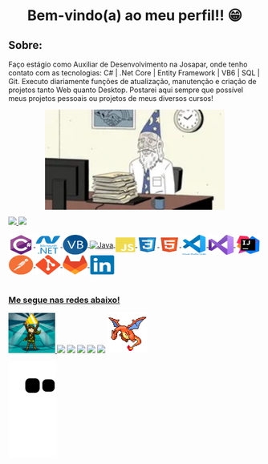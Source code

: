 <h1 align="center">
Bem-vindo(a) ao meu perfil!! 😁
</h1>

<h2> Sobre:</h2>
<p>
 Faço estágio como Auxiliar de Desenvolvimento na Josapar, onde tenho contato com as tecnologias: C# | .Net Core | Entity Framework | VB6 | SQL | Git.
 Executo diariamente funções de atualização, manutenção e criação de projetos tanto Web quanto Desktop.
 Postarei aqui sempre que possível meus projetos pessoais ou projetos de meus diversos cursos!
</p>

 <p align="center"> <img   align="middle" height="200em" src="https://github.com/Rich97Hard/Rich97Hard/blob/main/mago2.gif?raw=true"/> </p>
 
 <div>
   <a href="https://github.com/Rich97Hard"> 
   <img height="180em" src="https://github-readme-stats.vercel.app/api?username=Rich97Hard&show_icons=true&theme=chartreuse-dark&include_all_commits=true&count_private=true"/>
   <img height="180em" src="https://github-readme-stats.vercel.app/api/top-langs/?username=Rich97Hard&layout=compact&langs_count=6&theme=chartreuse-dark"/>
</div>
  
<div style="display: inline_block"><br>
  <img align="center" alt="C#" height="40" width="50" src="https://github.com/devicons/devicon/blob/v2.16.0/icons/csharp/csharp-original.svg"/>
  <img align="center" alt="DotNet" height="40" width="50" src="https://github.com/devicons/devicon/blob/v2.16.0/icons/dot-net/dot-net-plain-wordmark.svg"/>
 <img align="center" alt="VisualBasic" height="40" width="50" src="https://github.com/devicons/devicon/blob/v2.16.0/icons/visualbasic/visualbasic-original.svg"/>
  <img align="center" alt="Java" height="40" width="50" src="https://cdn.jsdelivr.net/gh/devicons/devicon/icons/java/java-original.svg"/>
  <img align="center" alt="Js" height="30" width="40" src="https://raw.githubusercontent.com/devicons/devicon/master/icons/javascript/javascript-plain.svg">
  <img align="center" alt="CSS" height="30" width="40" src="https://raw.githubusercontent.com/devicons/devicon/master/icons/css3/css3-original.svg">
  <img align="center" alt="HTML" height="30" width="40" src="https://raw.githubusercontent.com/devicons/devicon/master/icons/html5/html5-original.svg">
  <img align="center" alt="VSCode" height="40" width="50" src="https://github.com/devicons/devicon/blob/v2.16.0/icons/vscode/vscode-original-wordmark.svg"/>
  <img align="center" alt="VisualStudio" height="40" width="50" src="https://github.com/devicons/devicon/blob/v2.16.0/icons/visualstudio/visualstudio-original.svg"/>
  <img align="center" alt="IntelliJ" height="40" width="50" src="https://github.com/devicons/devicon/blob/v2.16.0/icons/intellij/intellij-original.svg"/>
  <img align="center" alt="Postman" height="40" width="50" src="https://github.com/devicons/devicon/blob/v2.16.0/icons/postman/postman-original.svg"/>
  <img align="center" alt="Git" height="40" width="50" src="https://github.com/devicons/devicon/blob/v2.16.0/icons/git/git-original.svg"/>
  <img align="center" alt="GitLab" height="40" width="50" src="https://github.com/devicons/devicon/blob/v2.16.0/icons/gitlab/gitlab-original.svg"/>
  <img align="center" alt="LinkedIn" height="40" width="50" src="https://github.com/devicons/devicon/blob/v2.16.0/icons/linkedin/linkedin-original.svg"/>
</div>
 
 <br>
 
  ### Me segue nas redes abaixo!
 
<div> 
  <img height="80em" src="https://github.com/Rich97Hard/Rich97Hard/blob/main/link.gif?raw=true"/>
  <a href="https://www.youtube.com/channel/UCzPE6BnEJB54ist-XNB9OYA" target="_blank"><img src="https://img.shields.io/badge/YouTube-FF0000?style=for-the-badge&logo=youtube&logoColor=white" target="_blank"></a>
  <a href="https://www.instagram.com/richardleal8/" target="_blank"><img src="https://img.shields.io/badge/-Instagram-%23E4405F?style=for-the-badge&logo=instagram&logoColor=white" target="_blank"></a>
 <a href="https://discord.gg/YfHkby8K" target="_blank"><img src="https://img.shields.io/badge/Discord-7289DA?style=for-the-badge&logo=discord&logoColor=white" target="_blank"></a> 
  <a href = "mailto:richard.leal.dev@gmail.com"><img src="https://img.shields.io/badge/-Gmail-%23333?style=for-the-badge&logo=gmail&logoColor=white" target="_blank"></a>
  <a href="https://www.linkedin.com/in/richard-leal-dev/" target="_blank"><img src="https://img.shields.io/badge/-LinkedIn-%230077B5?style=for-the-badge&logo=linkedin&logoColor=white" target="_blank"></a> 
  <img height="80em" src="https://github.com/Rich97Hard/Rich97Hard/blob/main/charlizard2.gif?raw=true"/>
   
  ![Snake animation](https://github.com/Rich97Hard/Rich97Hard/blob/output/github-contribution-grid-snake.svg)

</div>
 
